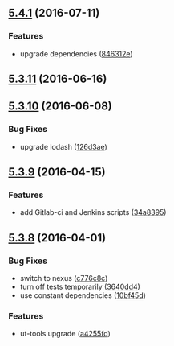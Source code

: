 <a name="5.4.1"></a>
## [5.4.1](https://git.softwaregroup-bg.com/ut5/ut-port-schedule/compare/v5.3.11...v5.4.1) (2016-07-11)


### Features

* upgrade dependencies ([846312e](https://git.softwaregroup-bg.com/ut5/ut-port-schedule/commit/846312e))



<a name="5.3.11"></a>
## [5.3.11](https://git.softwaregroup-bg.com/ut5/ut-port-schedule/compare/v5.3.10...v5.3.11) (2016-06-16)



<a name="5.3.10"></a>
## [5.3.10](https://git.softwaregroup-bg.com/ut5/ut-port-schedule/compare/v5.3.9...v5.3.10) (2016-06-08)


### Bug Fixes

* upgrade lodash ([126d3ae](https://git.softwaregroup-bg.com/ut5/ut-port-schedule/commit/126d3ae))



<a name="5.3.9"></a>
## [5.3.9](https://git.softwaregroup-bg.com/ut5/ut-port-schedule/compare/v5.3.8...v5.3.9) (2016-04-15)


### Features

* add Gitlab-ci and Jenkins scripts ([34a8395](https://git.softwaregroup-bg.com/ut5/ut-port-schedule/commit/34a8395))



<a name="5.3.8"></a>
## [5.3.8](https://git.softwaregroup-bg.com/ut5/ut-port-schedule/compare/v5.3.6...v5.3.8) (2016-04-01)


### Bug Fixes

* switch to nexus ([c776c8c](https://git.softwaregroup-bg.com/ut5/ut-port-schedule/commit/c776c8c))
* turn off tests temporarily ([3640dd4](https://git.softwaregroup-bg.com/ut5/ut-port-schedule/commit/3640dd4))
* use constant dependencies ([10bf45d](https://git.softwaregroup-bg.com/ut5/ut-port-schedule/commit/10bf45d))

### Features

* ut-tools upgrade ([a4255fd](https://git.softwaregroup-bg.com/ut5/ut-port-schedule/commit/a4255fd))



